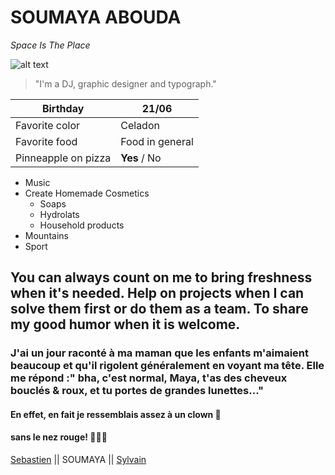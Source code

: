 # SOUMAYA ABOUDA 
*Space Is The Place*

![alt text](https://avatars3.githubusercontent.com/u/47119144?s=460&u=403e317a998929828f73b5a960d77727a84391cc&v=4) 
> "I'm a DJ, graphic designer and typograph."

Birthday | 21/06
------------ | -------------
Favorite color | Celadon
Favorite food | Food in general
 Pinneapple on pizza | **Yes** / No 

+ Music
+ Create Homemade Cosmetics
  + Soaps
  + Hydrolats
  + Household products
+ Mountains
+ Sport

## You can always count on me to bring freshness when it's needed. Help on projects when I can solve them first or do them as a team. To share my good humor when it is welcome.

### J'ai un jour raconté à ma maman que les enfants m'aimaient beaucoup et qu'il rigolent généralement en voyant ma tête. Elle me répond :" bha, c'est normal, Maya, t'as des cheveux bouclés & roux, et tu portes de grandes lunettes..." 
#### En effet, en fait je ressemblais assez à un clown  🤡 
#### sans le nez rouge! 🤷🏽‍♀️

[Sebastien](https://github.com/SebastienLamotte/Markdown-challenge/blob/master/README.md) || SOUMAYA || [Sylvain](https://github.com/SylvainDurant/markdown-challenge/blob/master/README.md)
